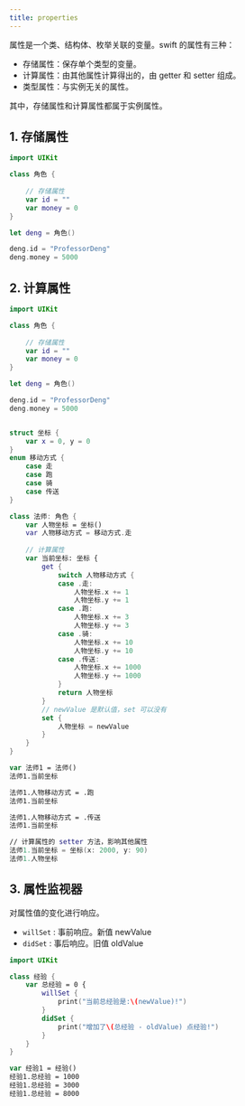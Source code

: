 ```yaml
---
title: properties
---
```


属性是一个类、结构体、枚举关联的变量。swift 的属性有三种：

- 存储属性：保存单个类型的变量。
- 计算属性：由其他属性计算得出的，由 getter 和 setter 组成。
- 类型属性：与实例无关的属性。

其中，存储属性和计算属性都属于实例属性。

## 1. 存储属性

```swift
import UIKit

class 角色 {
    
    // 存储属性
    var id = ""
    var money = 0
}

let deng = 角色()

deng.id = "ProfessorDeng"
deng.money = 5000

```

## 2. 计算属性

```swift
import UIKit

class 角色 {
    
    // 存储属性
    var id = ""
    var money = 0
}

let deng = 角色()

deng.id = "ProfessorDeng"
deng.money = 5000


struct 坐标 {
    var x = 0, y = 0
}
enum 移动方式 {
    case 走
    case 跑
    case 骑
    case 传送
}

class 法师: 角色 {
    var 人物坐标 = 坐标()
    var 人物移动方式 = 移动方式.走
    
    // 计算属性
    var 当前坐标: 坐标 {
        get {
            switch 人物移动方式 {
            case .走:
                人物坐标.x += 1
                人物坐标.y += 1
            case .跑:
                人物坐标.x += 3
                人物坐标.y += 3
            case .骑:
                人物坐标.x += 10
                人物坐标.y += 10
            case .传送:
                人物坐标.x += 1000
                人物坐标.y += 1000
            }
            return 人物坐标
        }
        // newValue 是默认值，set 可以没有
        set {
            人物坐标 = newValue
        }
    }
}

var 法师1 = 法师()
法师1.当前坐标

法师1.人物移动方式 = .跑
法师1.当前坐标

法师1.人物移动方式 = .传送
法师1.当前坐标

// 计算属性的 setter 方法，影响其他属性
法师1.当前坐标 = 坐标(x: 2000, y: 90)
法师1.人物坐标
```

## 3. 属性监视器

对属性值的变化进行响应。

- `willSet` : 事前响应。新值 newValue
- `didSet` : 事后响应。旧值 oldValue

```swift
import UIKit

class 经验 {
    var 总经验 = 0 {
        willSet {
            print("当前总经验是:\(newValue)!")
        }
        didSet {
            print("增加了\(总经验 - oldValue) 点经验!")
        }
    }
}

var 经验1 = 经验()
经验1.总经验 = 1000
经验1.总经验 = 3000
经验1.总经验 = 8000
```



